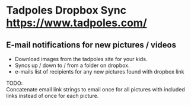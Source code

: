 # Tadpoles Dropbox Sync https://www.tadpoles.com/
## E-mail notifications for new pictures / videos

* Download images from the tadpoles site for your kids.
* Syncs up / down to / from a folder on dropbox.
* e-mails list of recipients for any new pictures found with dropbox link


TODO:  
Concatenate email link strings to email once for all pictures with included links instead of once for each picture.
